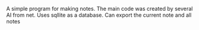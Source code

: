 A simple program for making notes. The main code was created by several AI from net. Uses sqllite as a database. Can export the current note and all notes

